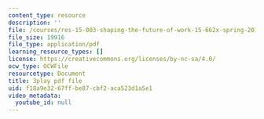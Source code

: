 ```yaml
---
content_type: resource
description: ''
file: /courses/res-15-003-shaping-the-future-of-work-15-662x-spring-2016/f18a9e3267ffbe87cbf2aca523d1a5e1_5eKqzY-dyxQ.pdf
file_size: 19916
file_type: application/pdf
learning_resource_types: []
license: https://creativecommons.org/licenses/by-nc-sa/4.0/
ocw_type: OCWFile
resourcetype: Document
title: 3play pdf file
uid: f18a9e32-67ff-be87-cbf2-aca523d1a5e1
video_metadata:
  youtube_id: null
---
```

